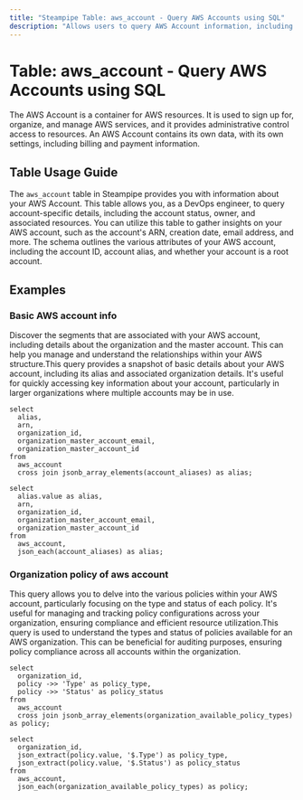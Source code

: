 ```yaml
---
title: "Steampipe Table: aws_account - Query AWS Accounts using SQL"
description: "Allows users to query AWS Account information, including details about the account's status, owner, and associated resources."
---
```


# Table: aws_account - Query AWS Accounts using SQL

The AWS Account is a container for AWS resources. It is used to sign up for, organize, and manage AWS services, and it provides administrative control access to resources. An AWS Account contains its own data, with its own settings, including billing and payment information.

## Table Usage Guide

The `aws_account` table in Steampipe provides you with information about your AWS Account. This table allows you, as a DevOps engineer, to query account-specific details, including the account status, owner, and associated resources. You can utilize this table to gather insights on your AWS account, such as the account's ARN, creation date, email address, and more. The schema outlines the various attributes of your AWS account, including the account ID, account alias, and whether your account is a root account.

## Examples

### Basic AWS account info
Discover the segments that are associated with your AWS account, including details about the organization and the master account. This can help you manage and understand the relationships within your AWS structure.This query provides a snapshot of basic details about your AWS account, including its alias and associated organization details. It's useful for quickly accessing key information about your account, particularly in larger organizations where multiple accounts may be in use.


```sql+postgres
select
  alias,
  arn,
  organization_id,
  organization_master_account_email,
  organization_master_account_id
from
  aws_account
  cross join jsonb_array_elements(account_aliases) as alias;
```

```sql+sqlite
select
  alias.value as alias,
  arn,
  organization_id,
  organization_master_account_email,
  organization_master_account_id
from
  aws_account,
  json_each(account_aliases) as alias;
```

### Organization policy of aws account
This query allows you to delve into the various policies within your AWS account, particularly focusing on the type and status of each policy. It's useful for managing and tracking policy configurations across your organization, ensuring compliance and efficient resource utilization.This query is used to understand the types and status of policies available for an AWS organization. This can be beneficial for auditing purposes, ensuring policy compliance across all accounts within the organization.


```sql+postgres
select
  organization_id,
  policy ->> 'Type' as policy_type,
  policy ->> 'Status' as policy_status
from
  aws_account
  cross join jsonb_array_elements(organization_available_policy_types) as policy;
```

```sql+sqlite
select
  organization_id,
  json_extract(policy.value, '$.Type') as policy_type,
  json_extract(policy.value, '$.Status') as policy_status
from
  aws_account,
  json_each(organization_available_policy_types) as policy;
```